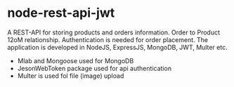 # node-rest-api-jwt
A REST-API for storing products and orders information. Order to Product 12oM relationship. Authentication is needed for order placement. The application is developed in NodeJS, ExpressJS, MongoDB, JWT, Multer etc.
- Mlab and Mongoose used for MongoDB
- JesonWebToken package used for api authentication
- Multer is used fol file (image) upload
